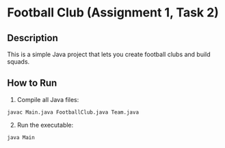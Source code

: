 # Football Club (Assignment 1, Task 2)

## Description
This is a simple Java project that lets you create football clubs and build squads.

## How to Run
1. Compile all Java files:

```javac Main.java FootballClub.java Team.java```

2. Run the executable:

```java Main```
